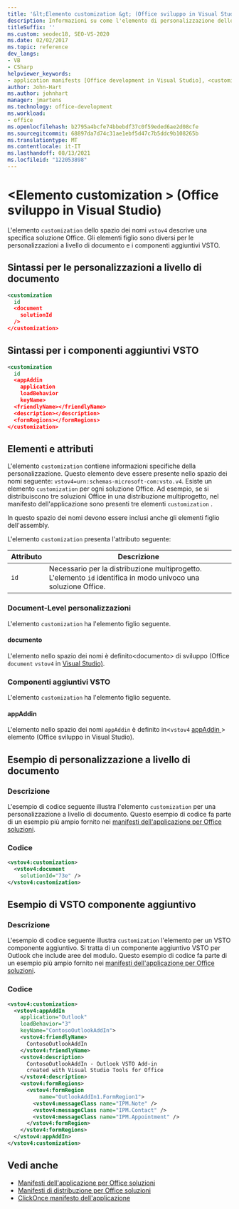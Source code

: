 ```yaml
---
title: '&lt;Elemento customization &gt; (Office sviluppo in Visual Studio)'
description: Informazioni su come l'elemento di personalizzazione dello spazio dei nomi vstov4 descrive una soluzione Office specifica.
titleSuffix: ''
ms.custom: seodec18, SEO-VS-2020
ms.date: 02/02/2017
ms.topic: reference
dev_langs:
- VB
- CSharp
helpviewer_keywords:
- application manifests [Office development in Visual Studio], <customization> element
author: John-Hart
ms.author: johnhart
manager: jmartens
ms.technology: office-development
ms.workload:
- office
ms.openlocfilehash: b2795a4bcfe74bbebdf37c0f59eded6ae2d08cfe
ms.sourcegitcommit: 68897da7d74c31ae1ebf5d47c7b5ddc9b108265b
ms.translationtype: MT
ms.contentlocale: it-IT
ms.lasthandoff: 08/13/2021
ms.locfileid: "122053898"
---
```

# <a name="ltcustomizationgt-element-office-development-in-visual-studio"></a>&lt;Elemento customization &gt; (Office sviluppo in Visual Studio)
  L'elemento `customization` dello spazio dei nomi `vstov4` descrive una specifica soluzione Office. Gli elementi figlio sono diversi per le personalizzazioni a livello di documento e i componenti aggiuntivi VSTO.

## <a name="syntax-for-document-level-customizations"></a>Sintassi per le personalizzazioni a livello di documento

```xml
<customization
  id
  <document
    solutionId
  />
</customization>
```

## <a name="syntax-for-vsto-add-ins"></a>Sintassi per i componenti aggiuntivi VSTO

```xml
<customization
  id
  <appAddin
    application
    loadBehavior
    keyName>
  <friendlyName></friendlyName>
  <description></description>
  <formRegions></formRegions>
</customization>
```

## <a name="elements-and-attributes"></a>Elementi e attributi
 L'elemento `customization` contiene informazioni specifiche della personalizzazione. Questo elemento deve essere presente nello spazio dei nomi seguente: `vstov4=urn:schemas-microsoft-com:vsto.v4`. Esiste un elemento `customization` per ogni soluzione Office. Ad esempio, se si distribuiscono tre soluzioni Office in una distribuzione multiprogetto, nel manifesto dell'applicazione sono presenti tre elementi `customization` .

 In questo spazio dei nomi devono essere inclusi anche gli elementi figlio dell'assembly.

 L'elemento `customization` presenta l'attributo seguente:

|Attributo|Descrizione|
|---------------|-----------------|
|`id`|Necessario per la distribuzione multiprogetto. L'elemento `id` identifica in modo univoco una soluzione Office.|

### <a name="document-level-customizations"></a>Document-Level personalizzazioni
 L'elemento `customization` ha l'elemento figlio seguente.

#### <a name="document"></a>documento
 L'elemento nello spazio dei nomi è definito&#60;documento&#62; di sviluppo &#40;Office `document` `vstov4` in [Visual Studio&#41;](../vsto/document-element-office-development-in-visual-studio.md).

### <a name="vsto-add-ins"></a>Componenti aggiuntivi VSTO
 L'elemento `customization` ha l'elemento figlio seguente.

#### <a name="appaddin"></a>appAddin
 L'elemento nello spazio dei nomi `appAddin` è definito in&#60;`vstov4` [appAddin ](../vsto/appaddin-element-office-development-in-visual-studio.md)&#62; elemento &#40;Office sviluppo in Visual Studio&#41;.

## <a name="example-of-a-document-level-customization"></a>Esempio di personalizzazione a livello di documento

### <a name="description"></a>Descrizione
 L'esempio di codice seguente illustra l'elemento `customization` per una personalizzazione a livello di documento. Questo esempio di codice fa parte di un esempio più ampio fornito nei [manifesti dell'applicazione per Office soluzioni](../vsto/application-manifests-for-office-solutions.md).

### <a name="code"></a>Codice

```xml
<vstov4:customization>
  <vstov4:document
    solutionId="73e" />
</vstov4:customization>
```

## <a name="example-of-a-vsto-add-in"></a>Esempio di VSTO componente aggiuntivo

### <a name="description"></a>Descrizione
 L'esempio di codice seguente illustra `customization` l'elemento per un VSTO componente aggiuntivo. Si tratta di un componente aggiuntivo VSTO per Outlook che include aree del modulo. Questo esempio di codice fa parte di un esempio più ampio fornito nei [manifesti dell'applicazione per Office soluzioni](../vsto/application-manifests-for-office-solutions.md).

### <a name="code"></a>Codice

```xml
<vstov4:customization>
  <vstov4:appAddIn
    application="Outlook"
    loadBehavior="3"
    keyName="ContosoOutlookAddIn">
    <vstov4:friendlyName>
      ContosoOutlookAddIn
    </vstov4:friendlyName>
    <vstov4:description>
      ContosoOutlookAddIn - Outlook VSTO Add-in
      created with Visual Studio Tools for Office
    </vstov4:description>
    <vstov4:formRegions>
      <vstov4:formRegion
          name="OutlookAddIn1.FormRegion1">
        <vstov4:messageClass name="IPM.Note" />
        <vstov4:messageClass name="IPM.Contact" />
        <vstov4:messageClass name="IPM.Appointment" />
      </vstov4:formRegion>
    </vstov4:formRegions>
  </vstov4:appAddIn>
</vstov4:customization>
```

## <a name="see-also"></a>Vedi anche

- [Manifesti dell'applicazione per Office soluzioni](../vsto/application-manifests-for-office-solutions.md)
- [Manifesti di distribuzione per Office soluzioni](../vsto/deployment-manifests-for-office-solutions.md)
- [ClickOnce manifesto dell'applicazione](../deployment/clickonce-application-manifest.md)